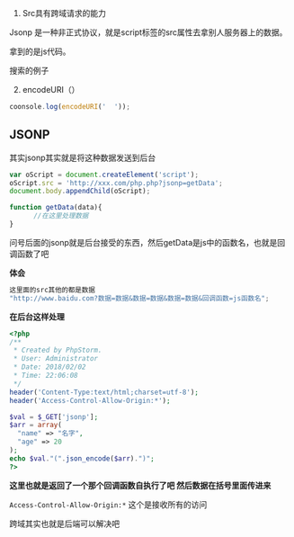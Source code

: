 1. Src具有跨域请求的能力

Jsonp 是一种非正式协议，就是script标签的src属性去拿别人服务器上的数据。

拿到的是js代码。

搜索的例子

2. encodeURI（）

```js
coonsole.log(encodeURI('  '));
```

## JSONP

其实jsonp其实就是将这种数据发送到后台

```js
var oScript = document.createElement('script');
oScript.src = 'http://xxx.com/php.php?jsonp=getData';
document.body.appendChild(oScript);

function getData(data){
      //在这里处理数据
}
```

问号后面的jsonp就是后台接受的东西，然后getData是js中的函数名，也就是回调函数了吧

**体会**

```js
这里面的src其他的都是数据
"http://www.baidu.com?数据=数据&数据=数据&数据=数据&回调函数=js函数名";
```

**在后台这样处理**

```php
<?php
/**
 * Created by PhpStorm.
 * User: Administrator
 * Date: 2018/02/02
 * Time: 22:06:08
 */
header('Content-Type:text/html;charset=utf-8');
header('Access-Control-Allow-Origin:*');  

$val = $_GET['jsonp'];
$arr = array(
  "name" => "名字",
  "age" => 20
);
echo $val."(".json_encode($arr).")";
?>
```

**这里也就是返回了一个那个回调函数自执行了吧 然后数据在括号里面传进来**

`Access-Control-Allow-Origin:*` 这个是接收所有的访问

跨域其实也就是后端可以解决吧